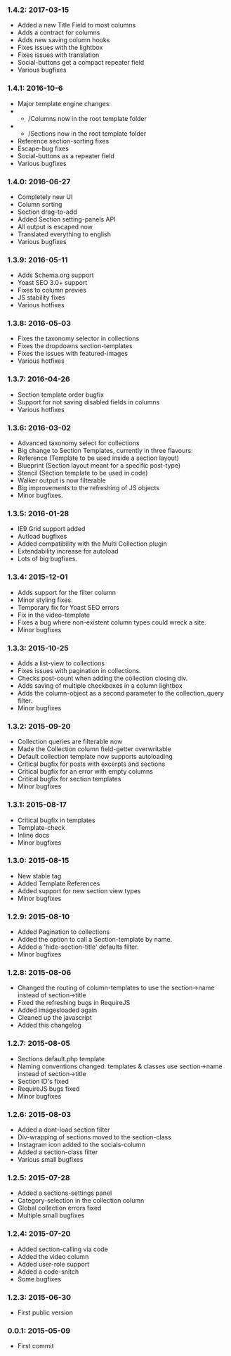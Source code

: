 ### 1.4.2: 2017-03-15

* Added a new Title Field to most columns
* Adds a contract for columns
* Adds new saving column hooks
* Fixes issues with the lightbox
* Fixes issues with translation
* Social-buttons get a compact repeater field
* Various bugfixes

### 1.4.1: 2016-10-6

* Major template engine changes:
* * /Columns now in the root template folder
* * /Sections now in the root template folder
* Reference section-sorting fixes
* Escape-bug fixes
* Social-buttons as a repeater field
* Various bugfixes


### 1.4.0: 2016-06-27

* Completely new UI
* Column sorting
* Section drag-to-add
* Added Section setting-panels API
* All output is escaped now
* Translated everything to english
* Various bugfixes


### 1.3.9: 2016-05-11

* Adds Schema.org support
* Yoast SEO 3.0+ support
* Fixes to column previes
* JS stability fixes
* Various hotfixes



### 1.3.8: 2016-05-03

* Fixes the taxonomy selector in collections
* Fixes the dropdowns section-templates
* Fixes the issues with featured-images
* Various hotfixes


### 1.3.7: 2016-04-26

* Section template order bugfix
* Support for not saving disabled fields in columns
* Various hotfixes



### 1.3.6: 2016-03-02

* Advanced taxonomy select for collections
* Big change to Section Templates, currently in three flavours:
 * Reference (Template to be used inside a section layout)
 * Blueprint (Section layout meant for a specific post-type)
 * Stencil (Section template to be used in code)
* Walker output is now filterable
* Big improvements to the refreshing of JS objects
* Minor bugfixes.



### 1.3.5: 2016-01-28

* IE9 Grid support added
* Autload bugfixes
* Added compatibility with the Multi Collection plugin
* Extendability increase for autoload
* Lots of big bugfixes.



### 1.3.4: 2015-12-01

* Adds support for the filter column
* Minor styling fixes.
* Temporary fix for Yoast SEO errors
* Fix in the video-template
* Fixes a bug where non-existent column types could wreck a site.
* Minor bugfixes



### 1.3.3: 2015-10-25

* Adds a list-view to collections
* Fixes issues with pagination in collections.
* Checks post-count when adding the collection closing div.
* Adds saving of multiple checkboxes in a column lightbox
* Adds the column-object as a second parameter to the collection_query filter.
* Minor bugfixes



### 1.3.2: 2015-09-20

* Collection queries are filterable now
* Made the Collection column field-getter overwritable
* Default collection template now supports autoloading
* Critical bugfix for posts with excerpts and sections
* Critical bugfix for an error with empty columns
* Critical bugfix for section templates
* Minor bugfixes


### 1.3.1: 2015-08-17

* Critical bugfix in templates
* Template-check
* Inline docs
* Minor bugfixes



### 1.3.0: 2015-08-15

* New stable tag
* Added Template References
* Added support for new section view types
* Minor bugfixes



### 1.2.9: 2015-08-10

* Added Pagination to collections
* Added the option to call a Section-template by name.
* Added a 'hide-section-title' defaults filter.
* Minor bugfixes



### 1.2.8: 2015-08-06

* Changed the routing of column-templates to use the section->name instead of section->title
* Fixed the refreshing bugs in RequireJS
* Added imagesloaded again
* Cleaned up the javascript
* Added this changelog



### 1.2.7: 2015-08-05

* Sections default.php template
* Naming conventions changed: templates & classes use section->name instead of section->title
* Section ID's fixed
* RequireJS bugs fixed
* Minor bugfixes



### 1.2.6: 2015-08-03

* Added a dont-load section filter
* Div-wrapping of sections moved to the section-class
* Instagram icon added to the socials-column
* Added a section-class filter
* Various small bugfixes


### 1.2.5: 2015-07-28

* Added a sections-settings panel
* Category-selection in the collection column
* Global collection errors fixed
* Multiple small bugfixes


### 1.2.4: 	2015-07-20

* Added section-calling via code
* Added the video column
* Added user-role support
* Added a code-snitch
* Some bugfixes


### 1.2.3: 	2015-06-30

* First public version


### 0.0.1: 	2015-05-09

* First commit
